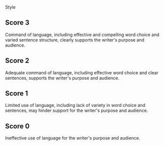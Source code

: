 Style

## **Score 3**
Command of language, including effective and compelling word choice and varied sentence structure, clearly supports the writer's purpose and audience.
## **Score 2**
Adequate command of language, including effective word choice and clear sentences, supports the writer's purpose and audience.
## **Score 1**
Limited use of language, including lack of variety in word choice and sentences, may hinder support for the writer's purpose and audience.
## **Score 0**
Ineffective use of language for the writer's purpose and audience.